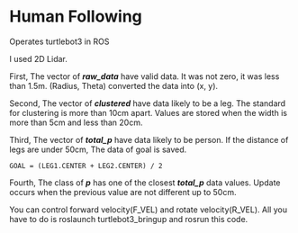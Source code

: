 # Human Following
Operates turtlebot3 in ROS

I used 2D Lidar.

First, The vector of ***raw_data*** have valid data. It was not zero, it was less than 1.5m. (Radius, Theta) converted the data into (x, y).

Second, The vector of ***clustered*** have data likely to be a leg. The standard for clustering is more than 10cm apart. Values are stored when the width is more than 5cm and less than 20cm.

Third, The vector of ***total_p*** have data likely to be person. If the distance of legs are under 50cm, The data of goal is saved.

    GOAL = (LEG1.CENTER + LEG2.CENTER) / 2
    
Fourth, The class of ***p*** has one of the closest ***total_p*** data values. Update occurs when the previous value are not different up to 50cm.

You can control forward velocity(F_VEL) and rotate velocity(R_VEL).
All you have to do is roslaunch turtlebot3_bringup and rosrun this code.
